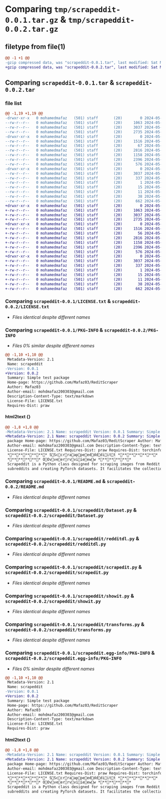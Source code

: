 # Comparing `tmp/scrapeddit-0.0.1.tar.gz` & `tmp/scrapeddit-0.0.2.tar.gz`

## filetype from file(1)

```diff
@@ -1 +1 @@
-gzip compressed data, was "scrapeddit-0.0.1.tar", last modified: Sat May 11 09:37:55 2024, max compression
+gzip compressed data, was "scrapeddit-0.0.2.tar", last modified: Sat May 11 10:05:59 2024, max compression
```

## Comparing `scrapeddit-0.0.1.tar` & `scrapeddit-0.0.2.tar`

### file list

```diff
@@ -1,19 +1,19 @@
-drwxr-xr-x   0 mohamedmafaz   (501) staff       (20)        0 2024-05-11 09:37:55.878161 scrapeddit-0.0.1/
--rw-r--r--   0 mohamedmafaz   (501) staff       (20)     1063 2024-05-11 09:03:02.000000 scrapeddit-0.0.1/LICENSE.txt
--rw-r--r--   0 mohamedmafaz   (501) staff       (20)     3037 2024-05-11 09:37:55.877894 scrapeddit-0.0.1/PKG-INFO
--rw-r--r--   0 mohamedmafaz   (501) staff       (20)     2735 2024-05-11 09:30:19.000000 scrapeddit-0.0.1/README.md
-drwxr-xr-x   0 mohamedmafaz   (501) staff       (20)        0 2024-05-11 09:37:55.876289 scrapeddit-0.0.1/scrapeddit/
--rw-r--r--   0 mohamedmafaz   (501) staff       (20)     1516 2024-05-11 08:43:10.000000 scrapeddit-0.0.1/scrapeddit/Dataset.py
--rw-r--r--   0 mohamedmafaz   (501) staff       (20)       67 2024-05-11 08:50:08.000000 scrapeddit-0.0.1/scrapeddit/__init__.py
--rw-r--r--   0 mohamedmafaz   (501) staff       (20)     2816 2024-05-11 08:43:10.000000 scrapeddit-0.0.1/scrapeddit/redditdl.py
--rw-r--r--   0 mohamedmafaz   (501) staff       (20)     1158 2024-05-11 09:32:09.000000 scrapeddit-0.0.1/scrapeddit/scrapedit.py
--rw-r--r--   0 mohamedmafaz   (501) staff       (20)     2396 2024-05-11 08:43:10.000000 scrapeddit-0.0.1/scrapeddit/showit.py
--rw-r--r--   0 mohamedmafaz   (501) staff       (20)      576 2024-05-11 08:43:10.000000 scrapeddit-0.0.1/scrapeddit/transforms.py
-drwxr-xr-x   0 mohamedmafaz   (501) staff       (20)        0 2024-05-11 09:37:55.877567 scrapeddit-0.0.1/scrapeddit.egg-info/
--rw-r--r--   0 mohamedmafaz   (501) staff       (20)     3037 2024-05-11 09:37:55.000000 scrapeddit-0.0.1/scrapeddit.egg-info/PKG-INFO
--rw-r--r--   0 mohamedmafaz   (501) staff       (20)      337 2024-05-11 09:37:55.000000 scrapeddit-0.0.1/scrapeddit.egg-info/SOURCES.txt
--rw-r--r--   0 mohamedmafaz   (501) staff       (20)        1 2024-05-11 09:37:55.000000 scrapeddit-0.0.1/scrapeddit.egg-info/dependency_links.txt
--rw-r--r--   0 mohamedmafaz   (501) staff       (20)       15 2024-05-11 09:37:55.000000 scrapeddit-0.0.1/scrapeddit.egg-info/requires.txt
--rw-r--r--   0 mohamedmafaz   (501) staff       (20)       11 2024-05-11 09:37:55.000000 scrapeddit-0.0.1/scrapeddit.egg-info/top_level.txt
--rw-r--r--   0 mohamedmafaz   (501) staff       (20)       38 2024-05-11 09:37:55.878232 scrapeddit-0.0.1/setup.cfg
--rw-r--r--   0 mohamedmafaz   (501) staff       (20)      662 2024-05-11 09:37:54.000000 scrapeddit-0.0.1/setup.py
+drwxr-xr-x   0 mohamedmafaz   (501) staff       (20)        0 2024-05-11 10:05:59.379099 scrapeddit-0.0.2/
+-rw-r--r--   0 mohamedmafaz   (501) staff       (20)     1063 2024-05-11 09:03:02.000000 scrapeddit-0.0.2/LICENSE.txt
+-rw-r--r--   0 mohamedmafaz   (501) staff       (20)     3037 2024-05-11 10:05:59.378789 scrapeddit-0.0.2/PKG-INFO
+-rw-r--r--   0 mohamedmafaz   (501) staff       (20)     2735 2024-05-11 09:30:19.000000 scrapeddit-0.0.2/README.md
+drwxr-xr-x   0 mohamedmafaz   (501) staff       (20)        0 2024-05-11 10:05:59.377185 scrapeddit-0.0.2/scrapeddit/
+-rw-r--r--   0 mohamedmafaz   (501) staff       (20)     1516 2024-05-11 08:43:10.000000 scrapeddit-0.0.2/scrapeddit/Dataset.py
+-rw-r--r--   0 mohamedmafaz   (501) staff       (20)       56 2024-05-11 10:04:07.000000 scrapeddit-0.0.2/scrapeddit/__init__.py
+-rw-r--r--   0 mohamedmafaz   (501) staff       (20)     2816 2024-05-11 08:43:10.000000 scrapeddit-0.0.2/scrapeddit/redditdl.py
+-rw-r--r--   0 mohamedmafaz   (501) staff       (20)     1158 2024-05-11 09:32:09.000000 scrapeddit-0.0.2/scrapeddit/scrapedit.py
+-rw-r--r--   0 mohamedmafaz   (501) staff       (20)     2396 2024-05-11 08:43:10.000000 scrapeddit-0.0.2/scrapeddit/showit.py
+-rw-r--r--   0 mohamedmafaz   (501) staff       (20)      576 2024-05-11 08:43:10.000000 scrapeddit-0.0.2/scrapeddit/transforms.py
+drwxr-xr-x   0 mohamedmafaz   (501) staff       (20)        0 2024-05-11 10:05:59.378519 scrapeddit-0.0.2/scrapeddit.egg-info/
+-rw-r--r--   0 mohamedmafaz   (501) staff       (20)     3037 2024-05-11 10:05:59.000000 scrapeddit-0.0.2/scrapeddit.egg-info/PKG-INFO
+-rw-r--r--   0 mohamedmafaz   (501) staff       (20)      337 2024-05-11 10:05:59.000000 scrapeddit-0.0.2/scrapeddit.egg-info/SOURCES.txt
+-rw-r--r--   0 mohamedmafaz   (501) staff       (20)        1 2024-05-11 10:05:59.000000 scrapeddit-0.0.2/scrapeddit.egg-info/dependency_links.txt
+-rw-r--r--   0 mohamedmafaz   (501) staff       (20)       15 2024-05-11 10:05:59.000000 scrapeddit-0.0.2/scrapeddit.egg-info/requires.txt
+-rw-r--r--   0 mohamedmafaz   (501) staff       (20)       11 2024-05-11 10:05:59.000000 scrapeddit-0.0.2/scrapeddit.egg-info/top_level.txt
+-rw-r--r--   0 mohamedmafaz   (501) staff       (20)       38 2024-05-11 10:05:59.379153 scrapeddit-0.0.2/setup.cfg
+-rw-r--r--   0 mohamedmafaz   (501) staff       (20)      662 2024-05-11 10:04:53.000000 scrapeddit-0.0.2/setup.py
```

### Comparing `scrapeddit-0.0.1/LICENSE.txt` & `scrapeddit-0.0.2/LICENSE.txt`

 * *Files identical despite different names*

### Comparing `scrapeddit-0.0.1/PKG-INFO` & `scrapeddit-0.0.2/PKG-INFO`

 * *Files 0% similar despite different names*

```diff
@@ -1,10 +1,10 @@
 Metadata-Version: 2.1
 Name: scrapeddit
-Version: 0.0.1
+Version: 0.0.2
 Summary: Simple test package
 Home-page: https://github.com/Mafaz03/ReditScraper
 Author: Mafaz03
 Author-email: mohdmafaz200303@gmail.com
 Description-Content-Type: text/markdown
 License-File: LICENSE.txt
 Requires-Dist: praw
```

#### html2text {}

```diff
@@ -1,8 +1,8 @@
-Metadata-Version: 2.1 Name: scrapeddit Version: 0.0.1 Summary: Simple test
+Metadata-Version: 2.1 Name: scrapeddit Version: 0.0.2 Summary: Simple test
 package Home-page: https://github.com/Mafaz03/ReditScraper Author: Mafaz03
 Author-email: mohdmafaz200303@gmail.com Description-Content-Type: text/markdown
 License-File: LICENSE.txt Requires-Dist: praw Requires-Dist: torchinfo
 ************ SSccrraappeeddddiitt ************
 ********** OOvveerrvviieeww **********
 Scrapeddit is a Python class designed for scraping images from Reddit
 subreddits and creating PyTorch datasets. It facilitates the collection of
```

### Comparing `scrapeddit-0.0.1/README.md` & `scrapeddit-0.0.2/README.md`

 * *Files identical despite different names*

### Comparing `scrapeddit-0.0.1/scrapeddit/Dataset.py` & `scrapeddit-0.0.2/scrapeddit/Dataset.py`

 * *Files identical despite different names*

### Comparing `scrapeddit-0.0.1/scrapeddit/redditdl.py` & `scrapeddit-0.0.2/scrapeddit/redditdl.py`

 * *Files identical despite different names*

### Comparing `scrapeddit-0.0.1/scrapeddit/scrapedit.py` & `scrapeddit-0.0.2/scrapeddit/scrapedit.py`

 * *Files identical despite different names*

### Comparing `scrapeddit-0.0.1/scrapeddit/showit.py` & `scrapeddit-0.0.2/scrapeddit/showit.py`

 * *Files identical despite different names*

### Comparing `scrapeddit-0.0.1/scrapeddit/transforms.py` & `scrapeddit-0.0.2/scrapeddit/transforms.py`

 * *Files identical despite different names*

### Comparing `scrapeddit-0.0.1/scrapeddit.egg-info/PKG-INFO` & `scrapeddit-0.0.2/scrapeddit.egg-info/PKG-INFO`

 * *Files 0% similar despite different names*

```diff
@@ -1,10 +1,10 @@
 Metadata-Version: 2.1
 Name: scrapeddit
-Version: 0.0.1
+Version: 0.0.2
 Summary: Simple test package
 Home-page: https://github.com/Mafaz03/ReditScraper
 Author: Mafaz03
 Author-email: mohdmafaz200303@gmail.com
 Description-Content-Type: text/markdown
 License-File: LICENSE.txt
 Requires-Dist: praw
```

#### html2text {}

```diff
@@ -1,8 +1,8 @@
-Metadata-Version: 2.1 Name: scrapeddit Version: 0.0.1 Summary: Simple test
+Metadata-Version: 2.1 Name: scrapeddit Version: 0.0.2 Summary: Simple test
 package Home-page: https://github.com/Mafaz03/ReditScraper Author: Mafaz03
 Author-email: mohdmafaz200303@gmail.com Description-Content-Type: text/markdown
 License-File: LICENSE.txt Requires-Dist: praw Requires-Dist: torchinfo
 ************ SSccrraappeeddddiitt ************
 ********** OOvveerrvviieeww **********
 Scrapeddit is a Python class designed for scraping images from Reddit
 subreddits and creating PyTorch datasets. It facilitates the collection of
```

